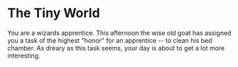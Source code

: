 The Tiny World
==============

You are a wizards apprentice. This afternoon the wise old goat has assigned you a task of the highest "honor" for an apprentice -- to clean his bed chamber. As dreary as this task seems, your day is about to get a lot more interesting.

